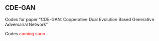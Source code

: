 ## CDE-GAN
Codes for paper "CDE-GAN: Cooperative Dual Evolution Based Generative Adversarial Network"


Codes <font color="red">  coming soon </font>.

